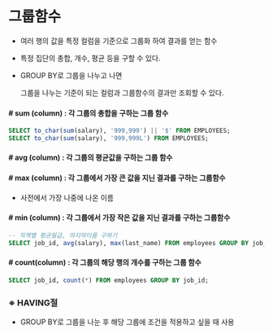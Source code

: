 # 그룹함수

- 여러 행의 값을 특정 컬럼을 기준으로 그룹화 하여 결과를 얻는 함수

- 특정 집단의 총합, 개수, 평균 등을 구할 수 있다.

- GROUP BY로 그룹을 나누고 나면

  그룹을 나누는 기준이 되는 컬럼과 그룹함수의 결과만 조회할 수 있다.

#### # sum (column) : 각 그룹의 총합을 구하는 그룹 함수

```sql
SELECT to_char(sum(salary), '999,999') || '$' FROM EMPLOYEES;
SELECT to_char(sum(salary), '999,999L') FROM EMPLOYEES;
```

#### # avg (column) : 각 그룹의 평균값을 구하는 그룹 함수

#### # max (column) :  각 그룹에서 가장 큰 값을 지닌 결과를 구하는 그룹함수

- 사전에서 가장 나중에 나온 이름

#### # min (column) : 각 그룹에서 가장 작은 값을 지닌 결과를 구하는 그룹함수

```sql
-- 직책별 평균월급, 마지막이름 구하기
SELECT job_id, avg(salary), max(last_name) FROM employees GROUP BY job_id;
```

#### # count(column) : 각 그룹의 해당 행의 개수를 구하는 그룹 함수

```sql
SELECT job_id, count(*) FROM employees GROUP BY job_id;
```

### ※ HAVING절

- GROUP BY로 그룹을 나눈 후 해당 그룹에 조건을 적용하고 싶을 때 사용

  ```sql
  
  ```
